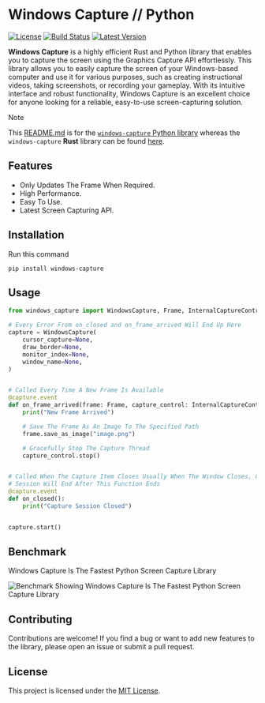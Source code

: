 # Windows Capture // Python

[![License]][License URL]
[![Build Status]][repository]
[![Latest Version]][pypi.org]

**Windows Capture** is a highly efficient Rust and Python library that enables you to capture the screen using the Graphics Capture API effortlessly. This library allows you to easily capture the screen of your Windows-based computer and use it for various purposes, such as creating instructional videos, taking screenshots, or recording your gameplay. With its intuitive interface and robust functionality, Windows Capture is an excellent choice for anyone looking for a reliable, easy-to-use screen-capturing solution.

> [!NOTE]
> This [README.md](./README.md) is for the [`windows-capture` Python library](https://github.com/NiiightmareXD/windows-capture) whereas the `windows-capture` **Rust** library can be found [here](../README.md).

## Features

- Only Updates The Frame When Required.
- High Performance.
- Easy To Use.
- Latest Screen Capturing API.

## Installation

Run this command

```shell
pip install windows-capture
```

## Usage

```python
from windows_capture import WindowsCapture, Frame, InternalCaptureControl

# Every Error From on_closed and on_frame_arrived Will End Up Here
capture = WindowsCapture(
    cursor_capture=None,
    draw_border=None,
    monitor_index=None,
    window_name=None,
)


# Called Every Time A New Frame Is Available
@capture.event
def on_frame_arrived(frame: Frame, capture_control: InternalCaptureControl):
    print("New Frame Arrived")

    # Save The Frame As An Image To The Specified Path
    frame.save_as_image("image.png")

    # Gracefully Stop The Capture Thread
    capture_control.stop()


# Called When The Capture Item Closes Usually When The Window Closes, Capture
# Session Will End After This Function Ends
@capture.event
def on_closed():
    print("Capture Session Closed")


capture.start()
```

## Benchmark

Windows Capture Is The Fastest Python Screen Capture Library

![Benchmark Showing Windows Capture Is The Fastest Python Screen Capture Library](https://github.com/NiiightmareXD/windows-capture/assets/90005793/444fa93e-5e27-48c8-8eb6-b9e21ab26452)

## Contributing

Contributions are welcome! If you find a bug or want to add new features to the library, please open an issue or submit a pull request.

## License

This project is licensed under the [MIT License](LICENSE).

[License]: https://img.shields.io/crates/l/windows-capture
[License URL]: https://github.com/NiiightmareXD/windows-capture/blob/main/windows-capture-python/LICENSE

[Build Status]: https://img.shields.io/github/actions/workflow/status/NiiightmareXD/windows-capture/rust.yml
[repository]: https://github.com/NiiightmareXD/windows-capture/tree/main/windows-capture-python

[Latest Version]: https://img.shields.io/pypi/v/windows-capture
[pypi.org]: https://pypi.org/project/windows-capture
